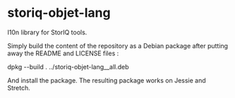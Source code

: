 storiq-objet-lang
=================

I10n library for StorIQ tools.

Simply build the content of the repository as a Debian package after putting away the README and LICENSE files :

dpkg --build .  ../storiq-objet-lang_<version>_all.deb

And install the package. The resulting package works on Jessie and Stretch.

